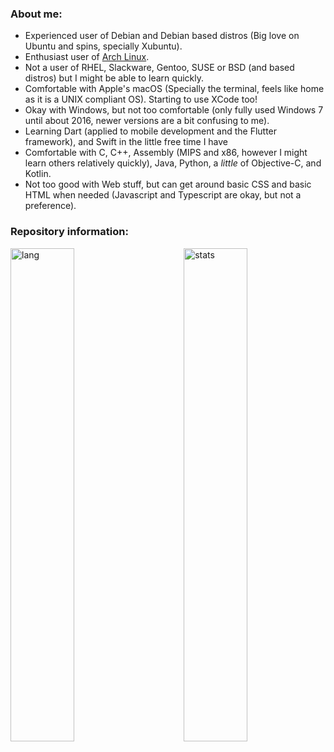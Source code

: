 ### About me:
  - Experienced user of Debian and Debian based distros (Big love on Ubuntu and spins, specially Xubuntu).
  - Enthusiast user of [Arch Linux](https://github.com/nunopenim/nunopenim/blob/main/GUIDE_ArchLinuxInstallation.md).
  - Not a user of RHEL, Slackware, Gentoo, SUSE or BSD (and based distros) but I might be able to learn quickly.
  - Comfortable with Apple's macOS (Specially the terminal, feels like home as it is a UNIX compliant OS). Starting to use XCode too!
  - Okay with Windows, but not too comfortable (only fully used Windows 7 until about 2016, newer versions are a bit confusing to me).
  - Learning Dart (applied to mobile development and the Flutter framework), and Swift in the little free time I have
  - Comfortable with C, C++, Assembly (MIPS and x86, however I might learn others relatively quickly), Java, Python, a *little* of Objective-C, and Kotlin.
  - Not too good with Web stuff, but can get around basic CSS and basic HTML when needed (Javascript and Typescript are okay, but not a preference).

### Repository information:
<p>
  <img width="45%" align="left" alt="lang" src="https://github-readme-stats.vercel.app/api/top-langs/?username=nunopenim&layout=compact&hide_border=true&langs_count=14&theme=dark&custom_title=Languages" />
  <img width="45%" align="right" alt="stats" src="https://github-readme-stats.vercel.app/api?username=nunopenim&show_icons=true&hide_border=true&count_private=true&theme=dark&custom_title=Statistics">
</p>
